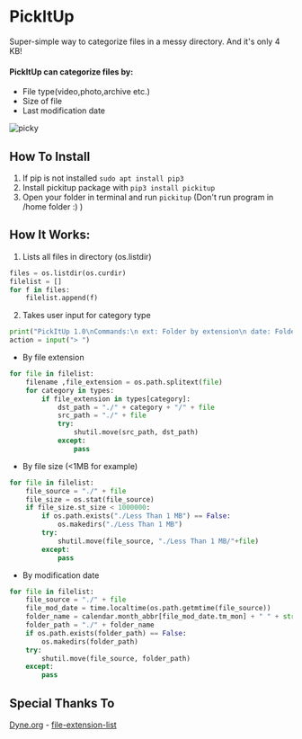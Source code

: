 # PickItUp
Super-simple way to categorize files in a messy directory. And it's only 4 KB!

#### PickItUp can categorize files by:
- File type(video,photo,archive etc.)
- Size of file
- Last modification date

![picky](https://user-images.githubusercontent.com/73137174/151708777-d553d1c2-946d-4718-9fd4-d88acb7ec45c.gif)

## How To Install
1. If pip is not installed `sudo apt install pip3` 
2. Install pickitup package with `pip3 install pickitup`
3. Open your folder in terminal and run `pickitup` (Don't run program in /home folder :) )

## How It Works:

1. Lists all files in directory (os.listdir)
```python
files = os.listdir(os.curdir)
filelist = []
for f in files:
    filelist.append(f)
```
2. Takes user input for category type
```python
print("PickItUp 1.0\nCommands:\n ext: Folder by extension\n date: Folder by modification date\n size: Folder by file size\n quit: Quit PickItUp")
action = input("> ")
```

- By file extension
```python
for file in filelist:
    filename ,file_extension = os.path.splitext(file)
    for category in types:
        if file_extension in types[category]:
            dst_path = "./" + category + "/" + file
            src_path = "./" + file
            try:
                shutil.move(src_path, dst_path)
            except:
                pass
```

- By file size (<1MB for example)
```python
for file in filelist:
    file_source = "./" + file
    file_size = os.stat(file_source)
    if file_size.st_size < 1000000:
        if os.path.exists("./Less Than 1 MB") == False:
            os.makedirs("./Less Than 1 MB")
        try:
            shutil.move(file_source, "./Less Than 1 MB/"+file)
        except:
            pass
```

- By modification date
```python
for file in filelist:
    file_source = "./" + file
    file_mod_date = time.localtime(os.path.getmtime(file_source))
    folder_name = calendar.month_abbr[file_mod_date.tm_mon] + " " + str(file_mod_date.tm_year)
    folder_path = "./" + folder_name
    if os.path.exists(folder_path) == False:
        os.makedirs(folder_path)
    try:
        shutil.move(file_source, folder_path)
    except:
        pass
```

## Special Thanks To

[Dyne.org](https://github.com/dyne) - [file-extension-list](https://github.com/dyne/file-extension-list)






